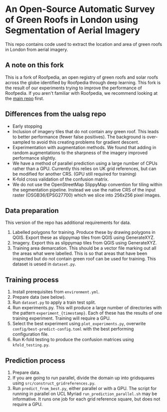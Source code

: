 # An Open-Source Automatic Survey of Green Roofs in London using Segmentation of Aerial Imagery 
This repo contains code used to extract the location and area of green roofs in London from aerial imagery.

## A note on this fork
This is a fork of Roofpedia, an open registry of green roofs and solar roofs across the globe identified by Roofpedia through deep learning.
This fork is the result of our experiments trying to improve the performance of Roofpedia.
If you aren't familiar with Roofpedia, we recommend looking at the [main repo](https://github.com/ualsg/Roofpedia) first.

## Differences from the ualsg repo
* Early stopping
* Inclusion of imagery tiles that do not contain any green roof. This leads to better performance (fewer false positives). The background is over-sampled to avoid this creating problems for gradient descent.
* Experimentation with augmentation methods. We found that adding in random augmentations to the sharpness of the imagery improved performance slightly.
* We have a method of parallel prediction using a large number of CPUs rather than a GPU. Currently this relies on UK grid references, but can be modified for another CRS. (GPU still required for training)
* K-fold cross validation of the confusion matrix.
* We do not use the OpenStreetMap SlippyMap convention for tiling within the segmentation pipeline. Instead we use the native CRS of the input raster (OSGB36/EPSG27700) which we slice into 256x256 pixel images.

## Data preparation
This version of the repo has additional requirements for data.
1. Labelled polygons for training. Produce these by drawing polygons in QGIS. Export these as slippymap tiles from QGIS using GenerateXYZ.
2. Imagery. Export this as slippymap tiles from QGIS using GenerateXYZ. 
3. Training area demarcation. This should be a vector file marking out all the areas what were labelled. This is so that areas that have been inspected but do not contain green roof can be used for training. This dataset is uesed in `dataset.py`.


## Training process
1. Install prerequisites from `environment.yml`.
2. Prepare data (see below).
3. Run `dataset.py` to apply a train test split.
4. Run experiments.py. This will produce a large number of directories with the pattern `experiment_{timestamp}`. Each of these has the results of one training experiment. Training will require a GPU.
5. Select the best experiment using `plot_experiments.py`, overwrite `config/best-predict-config.toml` with the best performing configuration file.
6. Run K-fold testing to produce the confusion matrices using `kfold_testing.py`.

## Prediction process
1. Prepare data.
2. If you are going to run parallel, divide the domain up into gridsquares using `src/construct_gridreferences.py`.
3. Run `predict_from_best.py`, either parallel or with a GPU. The script for running in parallel on UCL Myriad `run_prediction_parallel.sh` may be informative. It runs one job for each grid reference square, but does not require a GPU.

